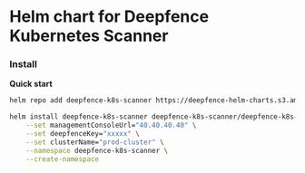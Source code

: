 # Helm chart for Deepfence Kubernetes Scanner

### Install

**Quick start**

```bash
helm repo add deepfence-k8s-scanner https://deepfence-helm-charts.s3.amazonaws.com/deepfence-k8s-scanner
```

```bash
helm install deepfence-k8s-scanner deepfence-k8s-scanner/deepfence-k8s-scanner \
    --set managementConsoleUrl="40.40.40.40" \
    --set deepfenceKey="xxxxx" \
    --set clusterName="prod-cluster" \
    --namespace deepfence-k8s-scanner \
    --create-namespace
```
